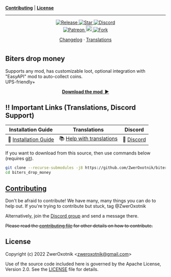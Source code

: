 **[Contributing](#contributing)** |
**[License](#license)**

---

<!-- <p align="center">
  <img
    width="144"
    src="thumbnail.png"
    alt="Biters drop money"
  />
</p> -->

<p align="center">
  <a href="https://github.com/ZwerOxotnik/biters_drop_money/tags">
    <img src="https://img.shields.io/github/tag/ZwerOxotnik/biters_drop_money.svg?label=Release&color=FF5500" alt="Release">
  </a>
  <a href="https://github.com/ZwerOxotnik/biters_drop_money/stargazers">
    <img src="https://img.shields.io/github/stars/ZwerOxotnik/biters_drop_money.svg?label=Stars&color=F08125" alt="Star">
  </a>
  <a href="https://discord.gg/YyJVUCa">
    <img src="https://discordapp.com/api/guilds/480103519769067542/widget.png?style=shield" alt="Discord">
  <br/>
  <a href="https://www.patreon.com/ZwerOxotnik">
    <img src="https://ionicabizau.github.io/badges/patreon.svg" alt="Patreon">
  <a href="https://ko-fi.com/zweroxotnik">
    <img src="https://www.buymeacoffee.com/assets/img/guidelines/download-assets-sm-2.svg" height="20" alt="Buy me a coffee">
  <a href="http://github.com/ZwerOxotnik/biters_drop_money/fork">
    <img src="https://img.shields.io/github/forks/ZwerOxotnik/biters_drop_money.svg?label=Forks&color=7889DD" alt="Fork">
  </a>
</p>

<p align="center">
  <a href="changelog.txt">Changelog</a>
  ·
  <a href="https://crowdin.com/project/factorio-mods-localization">Translations</a>
</p>

<h1></h1>

<!-- Put your "fancy" image/video here -->
<!-- <img
  src=""
  align="right"
/> -->

Biters drop money
-----------------

Supports any mod, has customizable loot, optional integration with "EasyAPI" mod to auto-collect coins.\
UPS-friendly+

<p align="center">
  <a href="https://mods.factorio.com/mod/biters_drop_money/downloads"><strong>Download the mod&nbsp;&nbsp;▶</strong></a>
</p>

‼️ Important Links (Translations, Discord Support)
---------------------------------------------------------------

| Installation Guide | Translations | Discord |
| ------------------ | ------------ | ------- |
| 📖 [Installation Guide](https://wiki.factorio.com/index.php?title=Installing_Mods) | 📚 [Help with translations](https://crowdin.com/project/factorio-mods-localization) | 🦜 [Discord][discord] |

If you want to download from this source, then use commands below (requires [git][git]).

```bash
git clone --recurse-submodules -j8 https://github.com/ZwerOxotnik/biters_drop_money
cd biters_drop_money
```

[Contributing](/CONTRIBUTING.md)
--------------------------------

Don't be afraid to contribute! We have many, many things you can do to help out. If you're trying to contribute but stuck, tag @ZwerOxotnik

Alternatively, join the [Discord group][Discord] and send a message there.

~~Please read the [contributing file](/CONTRIBUTING.md) for other details on how to contribute.~~

License
-------

Copyright (c) 2022 ZwerOxotnik \<zweroxotnik@gmail.com\>

Use of the source code included here is governed by the Apache License, Version 2.0. See the [LICENSE](/LICENSE) file for details.

[discord]: https://discord.gg/YyJVUCa
[GitHub-page]: https://zweroxotnik.github.io/biters_drop_money/
[git]: https://git-scm.com/downloads

